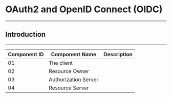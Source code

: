 # OAuth2 and OpenID Connect (OIDC)
---


## Introduction
---

| Component ID | Component Name | Description|
| -----------  | ----------- |---|
| 01 | The client| |
| 02 | Resource Owner | |
| 03 | Authorization Server |  |
| 04 | Resource Server ||
